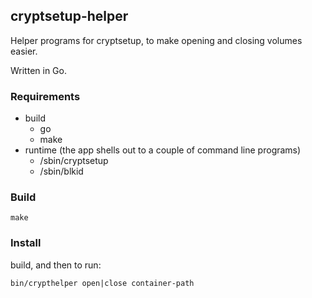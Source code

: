 ## cryptsetup-helper

Helper programs for cryptsetup, to make opening and closing volumes easier.

Written in Go.

### Requirements

* build
  * go
  * make
* runtime (the app shells out to a couple of command line programs)
  * /sbin/cryptsetup
  * /sbin/blkid


### Build

    make

### Install
build, and then to run:

    bin/crypthelper open|close container-path
